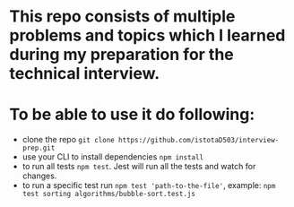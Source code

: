 # This repo consists of multiple problems and topics which I learned during my preparation for the technical interview.

# To be able to use it do following:
  * clone the repo `git clone https://github.com/istotaD503/interview-prep.git`
  * use your CLI to install dependencies `npm install`
  * to run all tests `npm test`. Jest will run all the tests and watch for changes.
  * to run a specific test run `npm test 'path-to-the-file'`, 
        example: `npm test sorting algorithms/bubble-sort.test.js`